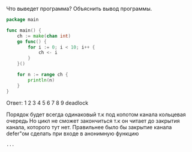 Что выведет программа? Объяснить вывод программы.

```go
package main

func main() {
	ch := make(chan int)
	go func() {
		for i := 0; i < 10; i++ {
			ch <- i
		}
	}()

	for n := range ch {
		println(n)
	}
}
```

Ответ:
1
2
3
4
5
6
7
8
9
deadlock

Порядок будет всегда одинаковый т.к под копотом канала кольцевая очередь
Но цикл не сможет закончиться т.к он читает до закрытия канала, которого тут нет.
Правильнее было бы закрытие канала defer"ом сделать при входе в анонимную функцию

```
...

```
